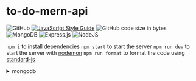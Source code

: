 # to-do-mern-api

![GitHub](https://img.shields.io/github/license/renatocfrancisco/to-do-mern-api)
[![JavaScript Style Guide](https://img.shields.io/badge/code_style-standard-brightgreen.svg)](https://standardjs.com)
![GitHub code size in bytes](https://img.shields.io/github/languages/code-size/renatocfrancisco/to-do-mern-api)
![MongoDB](https://img.shields.io/badge/MongoDB-%234ea94b.svg?style=flat&logo=mongodb&logoColor=white)
![Express.js](https://img.shields.io/badge/express.js-%23404d59.svg?style=flat&logo=express&logoColor=%2361DAFB)
![NodeJS](https://img.shields.io/badge/node.js-6DA55F?style=flat&logo=node.js&logoColor=white)

`npm i` to install dependencies
`npm start` to start the server
`npm run dev` to start the server with [nodemon](https://nodemon.io/)
`npm run format` to format the code using [standard-js](https://standardjs.com/)

<details>
<summary>mongodb</summary>

### user

```json
{
  "username": "string",
  "password": "string"
}
```

### task

```json
{
  "task": "String",
  "description": "String",
  "priority": "String",
  "status": "String"
}
```

</details>
